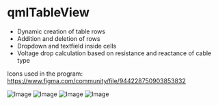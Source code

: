 # qmlTableView

- Dynamic creation of table rows
- Addition and deletion of rows
- Dropdown and textfield inside cells
- Voltage drop calculation based on resistance and reactance of cable type

Icons used in the program: https://www.figma.com/community/file/944228750903853832

![Image](https://github.com/user-attachments/assets/7ec5ebcb-ec7c-4063-8a1f-71dc462468f9)
![Image](https://github.com/user-attachments/assets/c943cdc3-2fa0-4552-92a5-d06178f0fb15)
![Image](https://github.com/user-attachments/assets/947751dc-5eb7-489b-a081-1d3925c594d1)
![Image](https://github.com/user-attachments/assets/cc69bb5f-4784-4c11-be48-f34b132f1684)